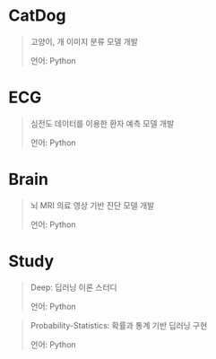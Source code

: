 # CatDog

> 고양이, 개 이미지 분류 모델 개발
> 
> 언어: Python


# ECG

> 심전도 데이터를 이용한 환자 예측 모델 개발
> 
> 언어: Python

# Brain

> 뇌 MRI 의료 영상 기반 진단 모델 개발
> 
> 언어: Python

# Study
> Deep: 딥러닝 이론 스터디
> 
> 언어: Python

> Probability-Statistics: 확률과 통계 기반 딥러닝 구현
> 
> 언어: Python
